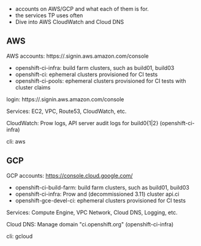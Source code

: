 - accounts on AWS/GCP and what each of them is for.
- the services TP uses often
- Dive into AWS CloudWatch and Cloud DNS


## AWS
AWS accounts: https://<account>.signin.aws.amazon.com/console
  
- openshift-ci-infra: build farm clusters, such as build01, build03
- openshift-ci: ephemeral clusters provisioned for CI tests
- openshift-ci-pools: ephemeral clusters provisioned for CI tests with cluster claims

login: https://<account>.signin.aws.amazon.com/console

Services: EC2, VPC, Route53, CloudWatch, etc.

CloudWatch: Prow logs, API server audit logs for build0{1|2} (openshift-ci-infra)

cli: aws

## GCP
GCP accounts: https://console.cloud.google.com/

- openshift-ci-build-farm: build farm clusters, such as build01, build03
- openshift-ci-infra: Prow and (decommissioned 3.11) cluster api.ci
- openshift-gce-devel-ci: ephemeral clusters provisioned for CI tests

Services: Compute Engine, VPC Network, Cloud DNS, Logging, etc.

  Cloud DNS: Manage domain "ci.openshift.org" (openshift-ci-infra)

cli: gcloud
